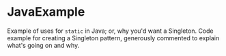 # JavaExample
Example of uses for `static` in Java; or, why you'd want a Singleton.
Code example for creating a Singleton pattern, generously commented to explain what's going on and why.
